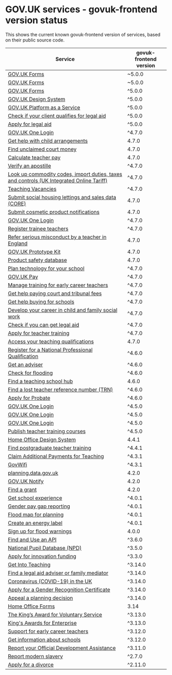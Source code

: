 # GOV.UK services - govuk-frontend version status


This shows the current known govuk-frontend version of services, based on their public source code.

| Service | govuk-frontend version |
| ------- | --------------------- |
| [GOV.UK Forms](https://github.com/alphagov/forms-runner/) | ~5.0.0 |
| [GOV.UK Forms](https://github.com/alphagov/forms-admin/) | ~5.0.0 |
| [GOV.UK Forms](https://github.com/alphagov/forms-product-page/) | ^5.0.0 |
| [GOV.UK Design System](https://github.com/alphagov/govuk-design-system/) | ^5.0.0 |
| [GOV.UK Platform as a Service](https://github.com/alphagov/paas-product-pages/) | ^5.0.0 |
| [Check if your client qualifies for legal aid](https://github.com/ministryofjustice/laa-estimate-financial-eligibility-for-legal-aid/) | ^5.0.0 |
| [Apply for legal aid](https://github.com/ministryofjustice/laa-apply-for-legal-aid/) | ^5.0.0 |
| [GOV.UK One Login](https://github.com//) | ^4.7.0 |
| [Get help with child arrangements](https://github.com//) | 4.7.0 |
| [Find unclaimed court money](https://github.com//) | 4.7.0 |
| [Calculate teacher pay](https://github.com//) | 4.7.0 |
| [Verify an apostille](https://github.com/UKForeignOffice/verify-apostille-service/) | ^4.7.0 |
| [Look up commodity codes, import duties, taxes and controls (UK Integrated Online Tariff)](https://github.com/trade-tariff/trade-tariff-frontend/) | ^4.7.0 |
| [Teaching Vacancies](https://github.com/DFE-Digital/teaching-vacancies/) | ^4.7.0 |
| [Submit social housing lettings and sales data (CORE)](https://github.com/communitiesuk/submit-social-housing-lettings-and-sales-data/) | 4.7.0 |
| [Submit cosmetic product notifications](https://github.com/UKGovernmentBEIS/beis-opss-cosmetics/cosmetics-web/) | 4.7.0 |
| [GOV.UK One Login](https://github.com/alphagov/di-account-management-frontend/) | ^4.7.0 |
| [Register trainee teachers](https://github.com/DFE-Digital/register-trainee-teachers/) | ^4.7.0 |
| [Refer serious misconduct by a teacher in England](https://github.com/DFE-Digital/refer-serious-misconduct/) | 4.7.0 |
| [GOV.UK Prototype Kit](https://github.com/alphagov/govuk-prototype-kit/) | 4.7.0 |
| [Product safety database](https://github.com/UKGovernmentBEIS/beis-opss-psd/) | 4.7.0 |
| [Plan technology for your school](https://github.com/DFE-Digital/plan-technology-for-your-school/src/Dfe.PlanTech.Web.Node/) | ^4.7.0 |
| [GOV.UK Pay](https://github.com/alphagov/pay-frontend/) | ^4.7.0 |
| [Manage training for early career teachers](https://github.com/DFE-Digital/early-careers-framework/) | ^4.7.0 |
| [Get help paying court and tribunal fees](https://github.com/ministryofjustice/hwf-publicapp/) | ^4.7.0 |
| [Get help buying for schools](https://github.com/DFE-Digital/buy-for-your-school/) | ^4.7.0 |
| [Develop your career in child and family social work](https://github.com/DFE-Digital/childrens-social-care-cpd/Childrens-Social-Care-CPD/) | ^4.7.0 |
| [Check if you can get legal aid](https://github.com/ministryofjustice/cla_public/) | ^4.7.0 |
| [Apply for teacher training](https://github.com/DFE-Digital/apply-for-teacher-training/) | ^4.7.0 |
| [Access your teaching qualifications](https://github.com/DFE-Digital/access-your-teaching-qualifications/) | 4.7.0 |
| [Register for a National Professional Qualification](https://github.com/DFE-Digital/npq-registration/) | ^4.6.0 |
| [Get an adviser](https://github.com/DFE-Digital/get-teacher-training-adviser-service/) | ^4.6.0 |
| [Check for flooding](https://github.com/DEFRA/flood-app/) | ^4.6.0 |
| [Find a teaching school hub](https://github.com/DFE-Digital/teaching-school-hub-finder/) | 4.6.0 |
| [Find a lost teacher reference number (TRN)](https://github.com/DFE-Digital/find-a-lost-trn/) | ^4.6.0 |
| [Apply for Probate](https://github.com/hmcts/probate-frontend/) | ^4.6.0 |
| [GOV.UK One Login](https://github.com//) | ^4.5.0 |
| [GOV.UK One Login](https://github.com/alphagov/di-onboarding-self-service-experience/express/) | ^4.5.0 |
| [GOV.UK One Login](https://github.com/alphagov/di-onboarding-product-page/) | ^4.5.0 |
| [Publish teacher training courses](https://github.com/DFE-Digital/publish-teacher-training/) | ^4.5.0 |
| [Home Office Design System](https://github.com/UKHomeOffice/home-office-design-system/components/page/) | 4.4.1 |
| [Find postgraduate teacher training](https://github.com/DFE-Digital/find-teacher-training/) | ^4.4.1 |
| [Claim Additional Payments for Teaching](https://github.com//) | ^4.3.1 |
| [GovWifi](https://github.com/alphagov/govwifi-product-page/) | ^4.3.1 |
| [planning.data.gov.uk](https://github.com/digital-land/digital-land.info/) | 4.2.0 |
| [GOV.UK Notify](https://github.com/alphagov/notifications-admin/) | 4.2.0 |
| [Find a grant](https://github.com/cabinetoffice/gap-find-apply-web/packages/applicant/) | 4.2.0 |
| [Get school experience](https://github.com/DFE-Digital/schools-experience/) | ^4.0.1 |
| [Gender pay gap reporting](https://github.com/cabinetoffice/gender-pay-gap/GenderPayGap.WebUI/) | ^4.0.1 |
| [Flood map for planning](https://github.com/DEFRA/fmp-app/) | ^4.0.1 |
| [Create an energy label](https://github.com/UKGovernmentBEIS/energy-label-service/) | ^4.0.1 |
| [Sign up for flood warnings](https://github.com/DEFRA/flood-xws-contact-web/) | 4.0.0 |
| [Find and Use an API](https://github.com/DFE-Digital/eapim-developer-hub/) | ^3.6.0 |
| [National Pupil Database (NPD)](https://github.com/DFE-Digital/npd-find-and-explore/) | ^3.5.0 |
| [Apply for innovation funding](https://github.com/InnovateUKGitHub/innovation-funding-service/ifs-web-service/) | ^3.3.0 |
| [Get Into Teaching](https://github.com/DFE-Digital/get-into-teaching-app/) | ^3.14.0 |
| [Find a legal aid adviser or family mediator](https://github.com/ministryofjustice/fala/) | ^3.14.0 |
| [Coronavirus (COVID-19) in the UK ](https://github.com/publichealthengland/coronavirus-dashboard/) | ^3.14.0 |
| [Apply for a Gender Recognition Certificate](https://github.com/cabinetoffice/grc-app/) | ^3.14.0 |
| [Appeal a planning decision](https://github.com/Planning-Inspectorate/appeal-planning-decision/packages/web-comment/) | ^3.14.0 |
| [Home Office Forms](https://github.com/UKHomeOfficeForms/hof/) | 3.14 |
| [The King’s Award for Voluntary Service](https://github.com/bitzesty/qavs-v2/) | ^3.13.0 |
| [King's Awards for Enterprise](https://github.com/bitzesty/qae/) | ^3.13.0 |
| [Support for early career teachers](https://github.com/DFE-Digital/ecf-engage-and-learn/) | ^3.12.0 |
| [Get information about schools](https://github.com/DFE-Digital/get-information-about-schools/Web/Edubase.Web.UI/) | ^3.12.0 |
| [Report your Official Development Assistance](https://github.com/UKGovernmentBEIS/beis-report-official-development-assistance/) | ^3.11.0 |
| [Report modern slavery](https://github.com/UKHomeOffice/modern-slavery/) | ^2.7.0 |
| [Apply for a divorce](https://github.com/hmcts/div-petitioner-frontend/) | ^2.11.0 |
